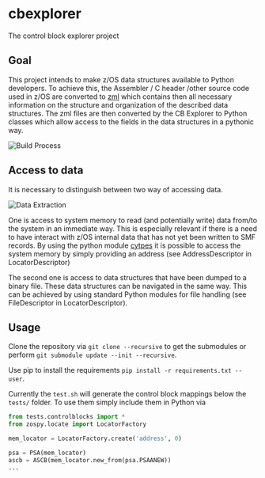 # cbexplorer

The control block explorer project

## Goal

This project intends to make z/OS data structures available to Python developers.
To achieve this, the Assembler / C header /other source code used in z/OS are converted to [zml](https://github.com/ambitus/zml) which contains then all necessary information on the structure and organization of the described data structures.
The zml files are then converted by the CB Explorer to Python classes which allow access to the fields in the data structures in a pythonic way.

![Build Process](/resorces/CB_Explorer-build.png?raw=true)

## Access to data

It is necessary to distinguish between two way of accessing data.

![Data Extraction](/resorces/CB_Explorer-access.png?raw=true)

One is access to system memory to read (and potentially write) data from/to the system in an immediate way. This is especially relevant if there is a need to have interact with z/OS internal data that has not yet been written to SMF records. By using the python module [cytpes](https://docs.python.org/3/library/ctypes.html) it is possible to access the system memory by simply providing an address (see AddressDescriptor in LocatorDescriptor)

The second one is access to data structures that have been dumped to a binary file. These data structures can be navigated in the same way. This can be achieved by using standard Python modules for file handling (see FileDescriptor in LocatorDescriptor).



## Usage
Clone the repository via `git clone --recursive` to get the submodules or perform `git submodule update --init --recursive`.

Use pip to install the requirements `pip install -r requirements.txt --user`.

Currently the `test.sh` will generate the control block mappings below the `tests/` folder. To use them simply include them in Python via

```python
from tests.controlblocks import *
from zospy.locate import LocatorFactory

mem_locator = LocatorFactory.create('address', 0)

psa = PSA(mem_locator)
ascb = ASCB(mem_locator.new_from(psa.PSAANEW))
...
```

